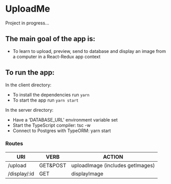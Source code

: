 # UploadMe

Project in progress...

## The main goal of the app is:

* To learn to upload, preview, send to database and display an image from a computer in a React-Redux app context

## To run the app:

In the client directory:

* To install the dependencies run ```yarn``` 
* To start the app run ```yarn start```

In the server directory:

* Have a ‘DATABASE_URL' environment variable set
* Start the TypeScript compiler: tsc -w
* Connect to Postgres with TypeORM: yarn start

### Routes

|**URI**|**VERB**|**ACTION**|
|-------------------|--------------|-----------------------------------|
| /upload           | GET&POST     | uploadImage (includes getImages)  |
| /display/:id      | GET          | displayImage                      |
